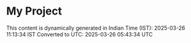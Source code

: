 # My Project

This content is dynamically generated in Indian Time (IST): 2025-03-26 11:13:34 IST
Converted to UTC: 2025-03-26 05:43:34 UTC
